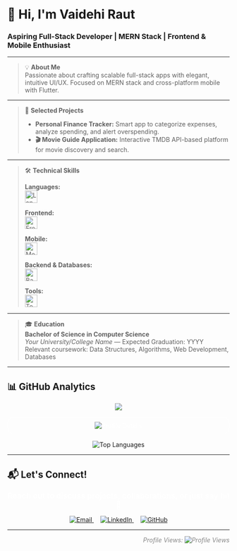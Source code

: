 # 👋 Hi, I'm Vaidehi Raut

### Aspiring Full-Stack Developer | MERN Stack | Frontend & Mobile Enthusiast

---

> 💡 **About Me**  
> Passionate about crafting scalable full-stack apps with elegant, intuitive UI/UX. Focused on MERN stack and cross-platform mobile with Flutter.

---

> 🚀 **Selected Projects**  
> - **Personal Finance Tracker:** Smart app to categorize expenses, analyze spending, and alert overspending.  
> - **🎬 Movie Guide Application:** Interactive TMDB API-based platform for movie discovery and search.

---

> 🛠 **Technical Skills**  
>  
> **Languages:**  
> <img src="https://skillicons.dev/icons?i=c,cpp,java,python,js" height="28" alt="Languages" />  
>  
> **Frontend:**  
> <img src="https://skillicons.dev/icons?i=html,css,react,tailwind,bootstrap" height="28" alt="Frontend" />  
>  
> **Mobile:**  
> <img src="https://skillicons.dev/icons?i=flutter" height="28" alt="Mobile" />  
>  
> **Backend & Databases:**  
> <img src="https://skillicons.dev/icons?i=nodejs,express,mongodb,mysql" height="28" alt="Backend" />  
>  
> **Tools:**  
> <img src="https://skillicons.dev/icons?i=git,github,vscode,figma,canva" height="28" alt="Tools" />

---

> 🎓 **Education**  
> **Bachelor of Science in Computer Science**  
> *Your University/College Name* — Expected Graduation: YYYY  
> Relevant coursework: Data Structures, Algorithms, Web Development, Databases

---

## 📊 GitHub Analytics

<p align="center">
  <img src="https://github-readme-stats.vercel.app/api?username=vaidehi310705&show_icons=true&theme=dark&hide_title=true&count_private=true&hide=prs" />
</p>

<p align="center" style="border: 2px solid #ffffff33; border-radius: 15px; padding: 10px; max-width: 540px; margin: auto; color: white;">
  <img src="https://github-profile-summary-cards.vercel.app/api/cards/profile-details?username=vaidehi310705&theme=dark" alt="Profile Details" />
</p>

<p align="center">
  <img src="https://github-readme-stats.vercel.app/api/top-langs/?username=vaidehi310705&layout=compact&theme=dark" alt="Top Languages" />
</p>

---

## 📬 Let's Connect!

<p align="center" style="font-size: 1.1rem; font-weight: 600; color: white; margin-bottom: 10px;">
  Reach out to discuss projects, collaborations, or just say hi! 👋
</p>

<p align="center">
  <a href="mailto:vaidehiraut21@gmail.com" target="_blank" rel="noopener noreferrer" style="margin-right: 15px;">
    <img src="https://img.shields.io/badge/Email-D14836?style=for-the-badge&logo=gmail&logoColor=white" alt="Email" />
  </a>
  <a href="https://linkedin.com/in/vaidehi-raut-9563052b9/" target="_blank" rel="noopener noreferrer" style="margin-right: 15px;">
    <img src="https://img.shields.io/badge/LinkedIn-0A66C2?style=for-the-badge&logo=linkedin&logoColor=white" alt="LinkedIn" />
  </a>
  <a href="https://github.com/vaidehi310705" target="_blank" rel="noopener noreferrer">
    <img src="https://img.shields.io/badge/GitHub-181717?style=for-the-badge&logo=github&logoColor=white" alt="GitHub" />
  </a>
</p>

---

<p align="right" style="color: #888; font-style: italic;">
  Profile Views:  
  <img src="https://komarev.com/ghpvc/?username=vaidehi310705&style=flat-square&color=blue" alt="Profile Views" />
</p>
